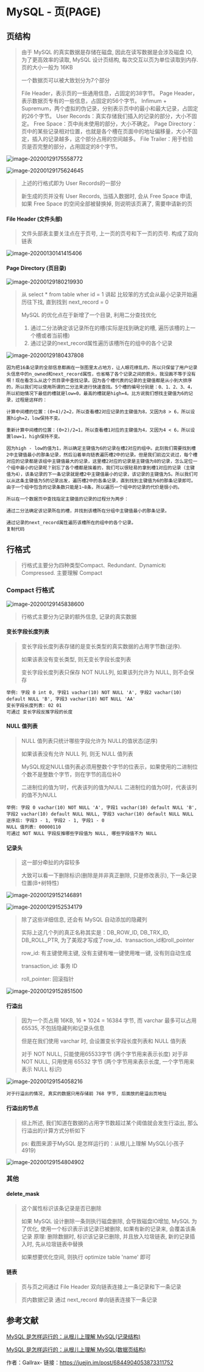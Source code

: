# MySQL - 页(PAGE)

## 页结构

> 由于 MySQL 的真实数据是存储在磁盘, 因此在读写数据是会涉及磁盘 IO, 为了更高效率的读取, MySQL 设计页结构, 每次交互以页为单位读取到内存. 页的大小一般为 16KB
>
> 一个数据页可以被大致划分为7个部分
>
> File Header，表示页的一些通用信息，占固定的38字节。 Page Header，表示数据页专有的一些信息，占固定的56个字节。 Infimum + Supremum，两个虚拟的伪记录，分别表示页中的最小和最大记录，占固定的26个字节。 User Records：真实存储我们插入的记录的部分，大小不固定。 Free Space：页中尚未使用的部分，大小不确定。 Page Directory：页中的某些记录相对位置，也就是各个槽在页面中的地址偏移量，大小不固定，插入的记录越多，这个部分占用的空间越多。 File Trailer：用于检验页是否完整的部分，占用固定的8个字节。



![image-20200129175558772](E:\learn\git\repository\笔记\java-note\mysql\img\16ff0ca0b3ae67b7)





![image-20200129175624645](E:\learn\git\repository\笔记\java-note\mysql\img\16ff0ca0b41f6bff)



> 上述的行格式即为 User Records的一部分
>
> 新生成的页并没有 User Records, 当插入数据时, 会从 Free Space 申请, 如果 Free Space 的空间全部被替换掉, 则说明该页满了, 需要申请新的页

#### File Header (文件头部)

> 文件头部表主要关注点在于页号, 上一页的页号和下一页的页号. 构成了双向链表



![image-20200130141415406](E:\learn\git\repository\笔记\java-note\mysql\img\16ff51851f63c275)



#### Page Directory (页目录)



![image-20200129180219930](E:\learn\git\repository\笔记\java-note\mysql\img\16ff0ca0b6b2ea97)



> 从 select * from table wher id = 1 讲起 比较笨的方式会从最小记录开始遍历往下找, 直到找到 next_record = 0
>
> MySQL 的优化点在于新增了一个目录, 利用二分查找优化
>
> 1. 通过二分法确定该记录所在的槽(实际是找到确定的槽, 遍历该槽的上一个槽或者当前槽)
> 2. 通过记录的next_record属性遍历该槽所在的组中的各个记录



![image-20200129180437808](E:\learn\git\repository\笔记\java-note\mysql\img\16ff0ca0b7ffaf48)



```
因为把16条记录的全部信息都画在一张图里太占地方，让人眼花缭乱的，所以只保留了用户记录头信息中的n_owned和next_record属性，也省略了各个记录之间的箭头，我没画不等于没有啊！现在看怎么从这个页目录中查找记录。因为各个槽代表的记录的主键值都是从小到大排序的，所以我们可以使用所谓的二分法来进行快速查找。5个槽的编号分别是：0、1、2、3、4，所以初始情况下最低的槽就是low=0，最高的槽就是high=4。比方说我们想找主键值为6的记录，过程是这样的：

计算中间槽的位置：(0+4)/2=2，所以查看槽2对应记录的主键值为8，又因为8 > 6，所以设置high=2，low保持不变。

重新计算中间槽的位置：(0+2)/2=1，所以查看槽1对应的主键值为4，又因为4 < 6，所以设置low=1，high保持不变。

因为high - low的值为1，所以确定主键值为6的记录在槽2对应的组中。此刻我们需要找到槽2中主键值最小的那条记录，然后沿着单向链表遍历槽2中的记录。但是我们前边又说过，每个槽对应的记录都是该组中主键值最大的记录，这里槽2对应的记录是主键值为8的记录，怎么定位一个组中最小的记录呢？别忘了各个槽都是挨着的，我们可以很轻易的拿到槽1对应的记录（主键值为4），该条记录的下一条记录就是槽2中主键值最小的记录，该记录的主键值为5。所以我们可以从这条主键值为5的记录出发，遍历槽2中的各条记录，直到找到主键值为6的那条记录即可。由于一个组中包含的记录条数只能是1~8条，所以遍历一个组中的记录的代价是很小的。

所以在一个数据页中查找指定主键值的记录的过程分为两步：

通过二分法确定该记录所在的槽，并找到该槽所在分组中主键值最小的那条记录。

通过记录的next_record属性遍历该槽所在的组中的各个记录。
复制代码
```

## 行格式

> 行格式主要分为四种类型Compact`、`Redundant`、`Dynamic`和`Compressed. 主要理解 Compact

### Compact 行格式



![image-20200129145838600](E:\learn\git\repository\笔记\java-note\mysql\img\16ff04693fb1d584)



> 行格式主要分为记录的额外信息, 记录的真实数据

#### 变长字段长度列表

> 变长字段长度列表存储的是变长类型的真实数据的占用字节数(逆序).
>
> 如果该表没有变长类型, 则无变长字段长度列表
>
> 变长字段长度列表只保存 NOT NULL列, 如果该列允许为 NULL, 则不会保存

```
举例: 字段 0 int 0, 字段1 vachar(10) NOT NULL 'A', 字段2 vachar(10) default NULL 'B', 字段3 vachar(10) NOT NULL 'AA'
变长字段长度列表: 02 01
可通过 变长字段反推字段的长度
```

#### NULL 值列表

> NULL 值列表只统计哪些字段允许为 NULL的值状态(逆序)
>
> 如果该表没有允许 NULL 列, 则无 NULL 值列表
>
> MySQL规定NULL值列表必须用整数个字节的位表示，如果使用的二进制位个数不是整数个字节，则在字节的高位补0
>
> 二进制位的值为1时，代表该列的值为NULL 二进制位的值为0时，代表该列的值不为NULL

```
举例: 字段 0 vachar(10) NOT NULL 'A', 字段1 vachar(10) default NULL 'B', 字段2 vachar(10) default NULL NULL, 字段3 vachar(10) default NULL NULL
逆序后: 字段3 - 1, 字段2 - 1, 字段1 - 0
NULL 值列表: 00000110 
可通过 NOT NULL 字段反推哪些字段值为 NULL, 哪些字段值不为 NULL
```

#### 记录头

> 这一部分牵扯的内容较多
>
> 大致可以看一下删除标识(删除是并非真正删除, 只是修改表示), 下一条记录位置(B+树特性)



![image-20200129152146891](E:\learn\git\repository\笔记\java-note\mysql\img\16ff0469401f3458)





![image-20200129152534179](E:\learn\git\repository\笔记\java-note\mysql\img\16ff0469417859bf)



> 除了这些详细信息, 还会有 MySQL 自动添加的隐藏列
>
> 实际上这几个列的真正名称其实是：DB_ROW_ID, DB_TRX_ID, DB_ROLL_PTR, 为了美观才写成了row_id、transaction_id和roll_pointer
>
> row_id: 有主键使用主键, 没有主键有唯一键使用唯一键, 没有则自动生成
>
> transaction_id: 事务 ID
>
> roll_pointer: 回滚指针



![image-20200129152851500](E:\learn\git\repository\笔记\java-note\mysql\img\16ff046941623e97)



#### 行溢出

> 因为一个页占用 16KB, 16 * 1024 = 16384 字节, 而 varchar 最多可以占用65535, 不包括隐藏列和记录头信息
>
> 但是在我们使用 varchar 时, 会设置变长字段长度列表和 NULL 值列表
>
> 对于 NOT NULL, 只能使用65533字节 (两个字节用来表示长度) 对于非 NOT NULL, 只用使用 65532 字节 (两个字节用来表示长度, 一个字节用来表示 NULL 标识)



![image-20200129154058216](E:\learn\git\repository\笔记\java-note\mysql\img\16ff0469429c1e6a)



```
对于行溢出的情况, 真实的数据只用存储前 768 字节, 后面放的是溢出页地址
```

#### 行溢出的节点

> 综上所述, 我们知道在数据的占用字节数超过某个阈值就会发生行溢出, 那么行溢出的计算方式分析如下
>
> ps: 截图来源于MySQL 是怎样运行的：从根儿上理解 MySQL(小孩子 4919)



![image-20200129154804902](E:\learn\git\repository\笔记\java-note\mysql\img\16ff046943789538)



### 其他

#### delete_mask

> 这个属性标识该条记录是否已删除
>
> 如果 MySQL 设计删除一条则执行磁盘删除, 会导致磁盘IO增加, MySQL 为了优化, 使用一个标识表示该记录已被删除, 如果有新的记录来, 会覆盖该条记录 原理: 删除数据时, 标识该记录已删除, 并且放入垃圾链表, 新的记录插入时, 先从垃圾链表中替换
>
> 如果想要优化空间, 则执行 optimize table 'name' 即可

#### 链表

> 页与页之间通过 File Header 双向链表连接上一条记录和下一条记录
>
> 页内数据记录 通过 next_record 单向链表连接下一条记录

## 参考文献

[MySQL 是怎样运行的：从根儿上理解 MySQL(记录结构)](https://juejin.im/book/6844733769996304392/section/6844733770046636040)

[MySQL 是怎样运行的：从根儿上理解 MySQL(数据页结构)](https://juejin.im/book/6844733769996304392/section/6844733770046636046)


作者：Gallrax-
链接：https://juejin.im/post/6844904053873311752